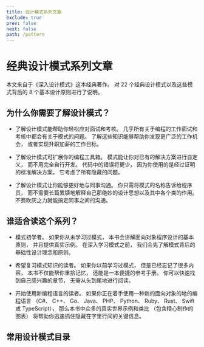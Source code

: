 ```yaml
---
title: 设计模式系列文章
exclude: true
prev: false
next: false
path: /pattern
---
```


# 经典设计模式系列文章

本文来自于《深入设计模式》这本经典著作。 对 22 个经典设计模式以及这些模式背后的 8 个基本设计原则进行了说明。

## 为什么你需要了解设计模式？

- 了解设计模式能帮助你轻松应对面试和考核。 几乎所有关于编程的工作面试和考核中都会有关于模式的问题。 了解这些知识能够帮助你发现更广泛的工作机会， 或者实现升职加薪的工作目标。

- 了解设计模式可扩展你的编程工具箱。 模式能让你对已有的解决方案进行自定义， 而不用完全自行开发。 代码中的错误将更少， 因为你使用的是经过证明的标准解决方案， 它考虑了所有隐藏的问题。

- 了解设计模式让你能够更好地与同事沟通。 你只需将模式的名称告诉给程序员， 而不需要长篇累牍地解释自己那绝妙的设计思想以及其中各个类的作用。 不费吹灰之力就能搞定同事之间的沟通。

## 谁适合读这个系列？

- 模式初学者。 如果你从未学习过模式， 本书会讲解面向对象程序设计的基本原则， 并且提供真实示例。 在深入学习模式之前， 我们会先了解模式背后的基础性设计理念和原则。

- 希望复习模式知识的读者。 如果你以前学习过模式， 但是已经忘记了很多内容， 本书不仅能帮你重拾记忆， 还能是一本便捷的参考手册。 你可以快速找到自己感兴趣的章节， 无需从头到尾地进行阅读。

- 开始使用新编程语言的读者。 如果你正在着手使用一种新的面向对象的地的编程语言 （C#、 C++、 Go、 Java、 PHP、 Python、 Ruby、 Rust、 Swift 或 TypeScript）， 那么本书中众多的真实世界示例和类比 （包含精心制作的图表） 将帮助你迅速抓住隐藏在字里行间的关键信息。

## 常用设计模式目录


<script setup>
import { data } from '../../.vitepress/theme/page_pattern.data';
import SingleList from '../../.vitepress/theme/components/SingleList.vue';
</script>

<SingleList :data="data"></SingleList>




